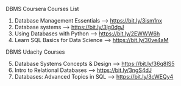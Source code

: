 DBMS Coursera Courses List
1) Database Management Essentials
        --> https://bit.ly/3ism1nx
2) Database systems
        --> https://bit.ly/3lg0dgJ
3) Using Databases with Python
        --> https://bit.ly/2EWWW6h
4) Learn SQL Basics for Data Science
        --> https://bit.ly/30ve4aM

DBMS Udacity Courses

5) Database Systems Concepts & Design
        --> https://bit.ly/36q8IS5
6) Intro to Relational Databases
        --> https://bit.ly/3ngS4dJ
7) Databases: Advanced Topics in SQL
        --> https://bit.ly/3cWEQy4
